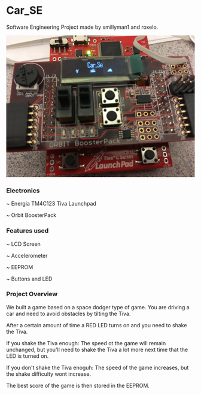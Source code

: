 # Car_SE

Software Engineering Project made by smillyman1 and roxelo.

![alt tag](https://github.com/roxelo/Car_SE/blob/master/Picture.JPG?raw=true)

### Electronics

~ Energia TM4C123 Tiva Launchpad

~ Orbit BoosterPack

### Features used

~ LCD Screen

~ Accelerometer

~ EEPROM

~ Buttons and LED

### Project Overview

We built a game based on a space dodger type of game. You are driving a car and need to avoid obstacles by tilting the Tiva.

After a certain amount of time a RED LED turns on and you need to shake the Tiva.

If you shake the Tiva enough: The speed ot the game will remain unchanged, but you'll need to shake the Tiva a lot more
next time that the LED is turned on.

If you don't shake the Tiva enoguh: The speed of the game increases, but the shake difficulty wont increase.

The best score of the game is then stored in the EEPROM.
